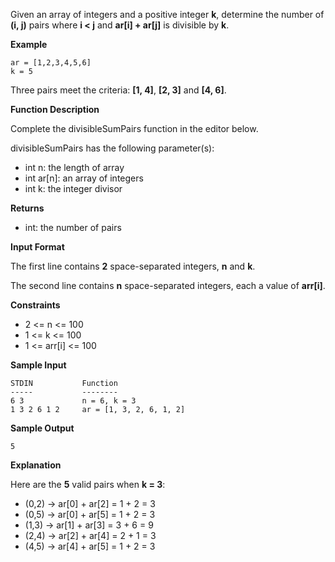 Given an array of integers and a positive integer **k**, determine the number of **(i, j)** pairs where **i < j** and **ar[i] + ar[j]** is divisible by **k**.

**Example**
```
ar = [1,2,3,4,5,6]
k = 5
```

Three pairs meet the criteria: **[1, 4]**, **[2, 3]** and **[4, 6]**.

**Function Description**

Complete the divisibleSumPairs function in the editor below.

divisibleSumPairs has the following parameter(s):

- int n: the length of array 
- int ar[n]: an array of integers
- int k: the integer divisor

**Returns**

- int: the number of pairs

**Input Format**

The first line contains **2** space-separated integers, **n** and **k**.

The second line contains **n** space-separated integers, each a value of **arr[i]**.

**Constraints**
- 2 <= n <= 100
- 1 <= k <= 100
- 1 <= arr[i] <= 100

**Sample Input**
```
STDIN           Function
-----           --------
6 3             n = 6, k = 3
1 3 2 6 1 2     ar = [1, 3, 2, 6, 1, 2]
```

**Sample Output**
```
5
```

**Explanation**

Here are the **5** valid pairs when **k = 3**:

- (0,2) -> ar[0] + ar[2] = 1 + 2 = 3
- (0,5) -> ar[0] + ar[5] = 1 + 2 = 3
- (1,3) -> ar[1] + ar[3] = 3 + 6 = 9
- (2,4) -> ar[2] + ar[4] = 2 + 1 = 3
- (4,5) -> ar[4] + ar[5] = 1 + 2 = 3
